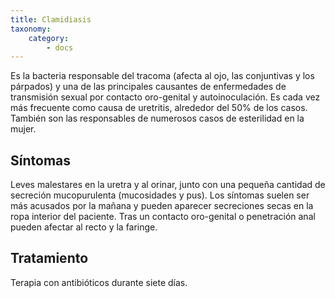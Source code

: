 ```yaml
---
title: Clamidiasis
taxonomy:
    category:
        - docs
---
```


Es la bacteria responsable del tracoma (afecta al ojo, las conjuntivas y los párpados) y una de las principales causantes de enfermedades de transmisión sexual por contacto oro-genital y
autoinoculación. Es cada vez más frecuente como causa de uretritis, alrededor del 50% de los casos. También son las responsables de numerosos casos de esterilidad en la mujer.

## Síntomas

Leves malestares en la uretra y al orinar, junto con una pequeña cantidad de secreción mucopurulenta (mucosidades y pus). Los síntomas suelen ser más acusados por la mañana y pueden aparecer secreciones secas en la ropa interior del paciente. Tras un contacto oro-genital o penetración anal pueden afectar al recto y la faringe.

## Tratamiento

Terapia con antibióticos durante siete días.